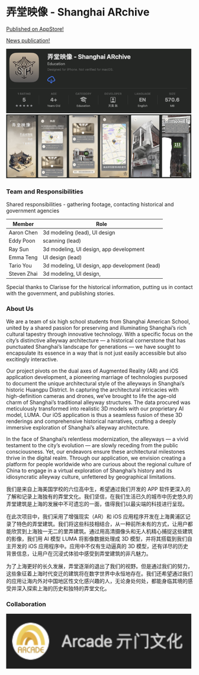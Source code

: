 # 弄堂映像 - Shanghai ARchive

[Published on AppStore!](https://apps.apple.com/cn/app/%E5%BC%84%E5%A0%82%E6%98%A0%E5%83%8F-shanghai-archive/id6458735845?l=en-GB)

[News publication!](https://mp.weixin.qq.com/s?__biz=MzI1NzYyMjA3Ng==&mid=2247498863&idx=1&sn=7cc557159aef320690de9539d6ed451f&chksm=ea16153cdd619c2a79d0320e99277d1d7ae35ad7de6c384b809818af27d9afe634a46e38b55e&scene=0&xtrack=1&key=bb7bb5b4dab62052c608ad9512e687273fcfb382b77f5ee2dd46ed2fe95bc4e661531ec3c31fed273b74494b54dbd909bd91891ff9a09ca39ce48770bf1f92f45336594598714e51942b99ada6ae031a57d002245637fc03173505b0de617087df416520923fc694a6308835e49b44fa0435993ca9275f9c5ef18d0365fb4f7c&ascene=1&uin=MTgwOTc1NzY5Nw%3D%3D&devicetype=iMac+MacBookPro18%2C3+OSX+OSX+14.1.1+build(23B81)&version=13080610&nettype=WIFI&lang=en&countrycode=CN&fontScale=100&exportkey=n_ChQIAhIQAchXdxaJoT235mBEC9BJOBKTAgIE97dBBAEAAAAAAGOTLrc7GhoAAAAOpnltbLcz9gKNyK89dVj0lnl7sCdmHcLyvG%2Bzdy0TFUcz5AkAXyALIz56RVwTkH5mztNIpbDTIzV1uRL2b8hSUEJ8CtQCQUnEa%2Fb%2BvD7CbqJjkMEgIev5PyzKIOCT5i%2F20VywxUyRYDGi%2Ba%2Bnn1iUd1qg6uJrU8ZwbjFfcLh4jmHJ5NyWy9g2CtobnkHyr%2FOqHegETayvrByap%2F5QNvgw9Ayd77ee234qRATe4U3xC%2FbjdsNZnezXbhTya1mYFHUO9umXMRhZbcx9znf5GVeyibyARw23v5W1u5GoVD3UAWyMzIwlmZjjqIPGiFzjM134T8v7CVpaURfqfmGP&acctmode=0&pass_ticket=nZ1FA06jduNJr7OIESLVgNyczd3W%2B3PMimLQszqut9bcrqJwUTaGylEhCTZSQCbtcFoUMpomgGToxSQc%2FWeEuw%3D%3D&wx_header=0)

<img src="demophotos/appstore_published.png" alt="Appstore Published!" width="500"/>
<img src="demophotos/prev.png" alt="Appstore Preview" width="500"/>

### Team and Responsibilities

Shared responsibilities - gathering footage, contacting historical and government agencies

| Member      | Role                                                      |
| ----------- | --------------------------------------------------------- |
| Aaron Chen  | 3d modeling (lead), UI design                             |
| Eddy Poon   | scanning (lead)                                           |
| Ray Sun     | 3d modeling, UI design, app development                   |
| Emma Teng   | UI design (lead)                                          |
| Tario You   | 3d modeling, UI design, app development (lead)            |
| Steven Zhai | 3d modeling, UI design,                                   |

Special thanks to Clarisse for the historical information, putting us in contact with the government, and publishing stories.

### About Us

We are a team of six high school students from Shanghai American School, united by a shared passion for preserving and illuminating Shanghai’s rich cultural tapestry through innovative technology. With a specific focus on the city’s distinctive alleyway architecture — a historical cornerstone that has punctuated Shanghai’s landscape for generations — we have sought to encapsulate its essence in a way that is not just easily accessible but also excitingly interactive.

Our project pivots on the dual axes of Augmented Reality (AR) and iOS application development, a pioneering marriage of technologies purposed to document the unique architectural style of the alleyways in Shanghai’s historic Huangpu District. In capturing the architectural intricacies with high-definition cameras and drones, we’ve brought to life the age-old charm of Shanghai’s traditional alleyway structures. The data procured was meticulously transformed into realistic 3D models with our proprietary AI model, LUMA. Our iOS application is thus a seamless fusion of these 3D renderings and comprehensive historical narratives, crafting a deeply immersive exploration of Shanghai’s alleyway architecture.

In the face of Shanghai’s relentless modernization, the alleyways — a vivid testament to the city’s evolution — are slowly receding from the public consciousness. Yet, our endeavors ensure these architectural milestones thrive in the digital realm. Through our application, we envision creating a platform for people worldwide who are curious about the regional culture of China to engage in a virtual exploration of Shanghai’s history and its idiosyncratic alleyway culture, unfettered by geographical limitations.

我们是来自上海美国学校的六位高中生，希望通过我们开发的 APP 软件更深入的了解和记录上海独有的弄堂文化。我们坚信，在我们生活已久的城市中历史悠久的弄堂建筑是上海的发展中不可遗忘的一面，值得我们以最尖端的科技进行呈现。

在此次项目中，我们采用了增强现实（AR）和 iOS 应用程序开发在上海黄浦区记录了特色的弄堂建筑。我们将这些科技相结合，从一种前所未有的方式，让用户都能欣赏到上海独一无二的里弄建筑。通过用高清摄像头和无人机精心捕捉这些建筑的影像，我们用 AI 模型 LUMA 将影像数据处理成 3D 模型，并将其搭载到我们自主开发的 iOS 应用程序中。应用中不仅有生动逼真的 3D 模型，还有详尽的历史背景信息，让用户在沉浸式体验中感受到弄堂建筑的非凡魅力。

为了上海更好的长久发展，弄堂逐渐的退出了我们的视野。但是通过我们的努力，这些象征着上海时代变迁的建筑将在数字世界中永恒地存在。我们还希望通过我们的应用让海内外对中国地区性文化感兴趣的人，无论身处何处，都能身临其境的感受并深入探索上海的历史和独特的弄堂文化。

### Collaboration

<img src="demophotos/arcade.png" alt="Arcade Experience" width="500"/>
